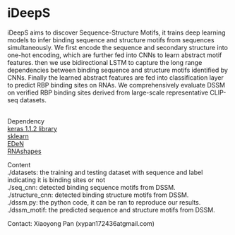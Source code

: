 # iDeepS
iDeepS aims to discover Sequence-Structure Motifs, it trains deep learning models to infer binding sequence and structure motifs from sequences simultaneously.
We first encode the sequence and secondary structure into one-hot encoding, which are further fed into CNNs to learn abstract motif features. 
then we use bidirectional LSTM to capture the long range dependencies between binding sequence and structure motifs identified by CNNs.
Finally the learned abstract features are fed into classification layer to predict RBP binding sites on RNAs.
We comprehensively evaluate DSSM on verified RBP binding sites derived from large-scale representative CLIP-seq datasets.

<br>
Dependency <br>
<a href=https://github.com/fchollet/keras/>keras 1.1.2 library</a> <br>
<a href=https://github.com/scikit-learn/scikit-learn>sklearn</a> <br>
<a href=https://github.com/fabriziocosta/EDeN>EDeN</a> <br>
<a href=https://bibiserv.cebitec.uni-bielefeld.de/download/tools/rnashapes.html>RNAshapes</a> <br>

Content <br>
./datasets: the training and testing dataset with sequence and label indicating it is binding sites or not<br>
./seq_cnn: detected binding sequence motifs from DSSM. <br>
./structure_cnn: detected binding structure motifs from DSSM. <br>
./dssm.py: the python code, it can be ran to reproduce our results. <br>
./dssm_motif: the predicted sequence and structure motifs from DSSM.

Contact: Xiaoyong Pan (xypan172436atgmail.com)
